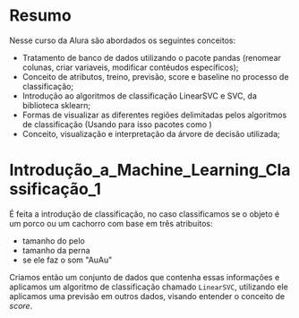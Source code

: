 # Resumo
Nesse curso da Alura são abordados os seguintes conceitos:

- Tratamento de banco de dados utilizando o pacote pandas (renomear colunas, criar variaveis, modificar contéudos específicos);
- Conceito de atributos, treino, previsão, score e baseline no processo de classificação;
- Introdução ao algoritmos de classificação LinearSVC e SVC, da biblioteca sklearn;
- Formas de visualizar as diferentes regiões delimitadas pelos algoritmos de classificação (Usando para isso pacotes como )
- Conceito, visualização e interpretação da árvore de decisão utilizada;

# Introdução_a_Machine_Learning_Classificação_1

É feita a introdução de classificação, no caso classificamos se o objeto é um porco ou um cachorro com base em três atribuitos:

* tamanho do pelo
* tamanho da perna
* se ele faz o som "AuAu"

Criamos então um conjunto de dados que contenha essas informações e aplicamos um algoritmo de classificação chamado ```LinearSVC```, utilizando ele aplicamos uma previsão em outros dados, visando entender o conceito de *score*.
